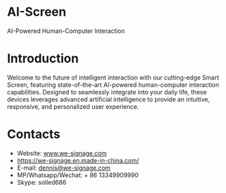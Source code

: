 # AI-Screen
AI-Powered Human-Computer Interaction
# Introduction
Welcome to the future of intelligent interaction with our cutting-edge Smart Screen, featuring state-of-the-art AI-powered human-computer interaction capabilities. Designed to seamlessly integrate into your daily life, these devices leverages advanced artificial intelligence to provide an intuitive, responsive, and personalized user experience.


# Contacts

- Website: www.we-signage.com
- https://we-signage.en.made-in-china.com/
- E-mail: dennis@we-signage.com
- MP/Whatsapp/Wechat: + 86 13349909990
- Skype: solled686
